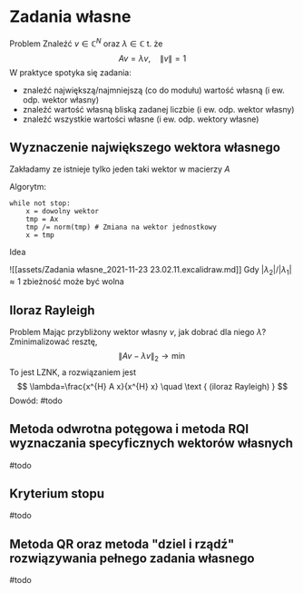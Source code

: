 # Zadania własne

Problem
Znaleźć $v \in \mathbb{C}^{N}$ oraz $\lambda \in \mathbb{C}$ t. że
$$
A v=\lambda v, \quad\|v\|=1
$$
W praktyce spotyka się zadania:
- znaleźć największą/najmniejszą (co do modułu) wartość własną (i ew. odp. wektor własny)
- znaleźć wartość własną bliską zadanej liczbie (i ew. odp. wektor własny)
- znaleźć wszystkie wartości własne (i ew. odp. wektory własne)

## Wyznaczenie największego wektora własnego

Zakładamy ze istnieje tylko jeden taki wektor w macierzy $A$

Algorytm:

```
while not stop:
	x = dowolny wektor
	tmp = Ax
	tmp /= norm(tmp) # Zmiana na wektor jednostkowy
	x = tmp

```


Idea

![[assets/Zadania własne_2021-11-23 23.02.11.excalidraw.md]]
Gdy $\left|\lambda_{2}\right| /\left|\lambda_{1}\right| \approx 1$ zbieżność może być wolna


## Iloraz Rayleigh

Problem
Mając przybliżony wektor własny $v$, jak dobrać dla niego $\lambda ?$
Zminimalizować resztę,
$$
\|A v-\lambda v\|_{2} \rightarrow \min
$$
To jest LZNK, a rozwiązaniem jest
$$
\lambda=\frac{x^{H} A x}{x^{H} x} \quad \text { (iloraz Rayleigh) }
$$
Dowód: #todo

## Metoda odwrotna potęgowa i metoda RQI wyznaczania specyficznych wektorów własnych
#todo

## Kryterium stopu
#todo

## Metoda QR oraz metoda "dziel i rządź" rozwiązywania pełnego zadania własnego
#todo
